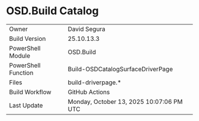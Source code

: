 ﻿# OSD.Build Catalog

| | |
|-|-|
| Owner | David Segura |
| Build Version | 25.10.13.3 |
| PowerShell Module | OSD.Build |
| PowerShell Function | Build-OSDCatalogSurfaceDriverPage |
| Files | build-driverpage.* |
| Build Workflow | GitHub Actions |
| Last Update | Monday, October 13, 2025 10:07:06 PM UTC |
